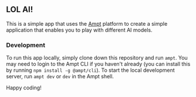 ## LOL AI! 

This is a simple app that uses the [Ampt](https://getampt.com/) platform to create a simple application that enables you to play with different AI models.

### Development
To run this app locally, simply clone down this repository and run `ampt`. You may need to login to the Ampt CLI if you haven't already (you can install this by running `npm install -g @ampt/cli`). To start the local development server, run `ampt dev` or `dev` in the Ampt shell.

Happy coding!
